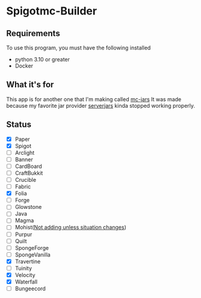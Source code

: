 # Spigotmc-Builder

## Requirements

To use this program, you must have the following installed

- python 3.10 or greater
- Docker

## What it's for

This app is for another one that I'm making called
[mc-jars](https://github.com/KalebSchmidlkofer/mc-jars)
It was made because my favorite jar provider [serverjars](https://serverjars.com/)
kinda stopped working properly.

## Status
- [x] Paper
- [x] Spigot
- [ ] Arclight
- [ ] Banner
- [ ] CardBoard
- [ ] CraftBukkit
- [ ] Crucible
- [ ] Fabric
- [X] Folia
- [ ] Forge
- [ ] Glowstone
- [ ] Java
- [ ] Magma
- [ ] Mohist([Not adding unless situation changes](https://essentialsx.net/do-not-use-mohist.html))
- [ ] Purpur
- [ ] Quilt
- [ ] SpongeForge
- [ ] SpongeVanilla
- [X] Travertine
- [ ] Tuinity
- [X] Velocity
- [X] Waterfall
- [ ] Bungeecord

